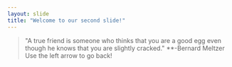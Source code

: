 ```yaml
---
layout: slide
title: "Welcome to our second slide!"
---
```

>"A true friend is someone who thinks that you are a good egg even though he knows that you are slightly cracked."
**-Bernard Meltzer
Use the left arrow to go back!
